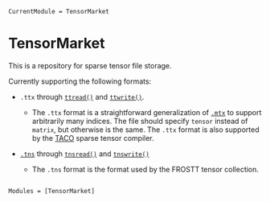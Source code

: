 ```@meta
CurrentModule = TensorMarket
```

# TensorMarket

This is a repository for sparse tensor file storage.

Currently supporting the following formats:

* `.ttx` through [`ttread()`](@ref) and [`ttwrite()`](@ref).

    * The `.ttx` format is a straightforward generalization of [`.mtx`](https://math.nist.gov/MatrixMarket/formats.html) to support arbitrarily many indices. The file should specify `tensor` instead of `matrix`, but otherwise is the same. The `.ttx` format is also supported by the [TACO](http://tensor-compiler.org/) sparse tensor compiler.

* [`.tns`](http://frostt.io/tensors/file-formats.html) through [`tnsread()`](@ref) and [`tnswrite()`](@ref)

    * The `.tns` format is the format used by the FROSTT tensor collection.

```@index
```

```@autodocs
Modules = [TensorMarket]
```

